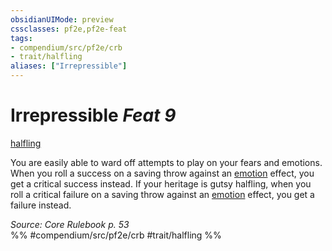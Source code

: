 ```yaml
---
obsidianUIMode: preview
cssclasses: pf2e,pf2e-feat
tags:
- compendium/src/pf2e/crb
- trait/halfling
aliases: ["Irrepressible"]
---
```

# Irrepressible  *Feat 9*  
[halfling](rules/traits/halfling.md "Halfling Ancestry & Heritage Trait")  


You are easily able to ward off attempts to play on your fears and emotions. When you roll a success on a saving throw against an [emotion](rules/traits/emotion.md "Emotion Effect Trait") effect, you get a critical success instead. If your heritage is gutsy halfling, when you roll a critical failure on a saving throw against an [emotion](rules/traits/emotion.md "Emotion Effect Trait") effect, you get a failure instead.

*Source: Core Rulebook p. 53*  
%% #compendium/src/pf2e/crb #trait/halfling %%